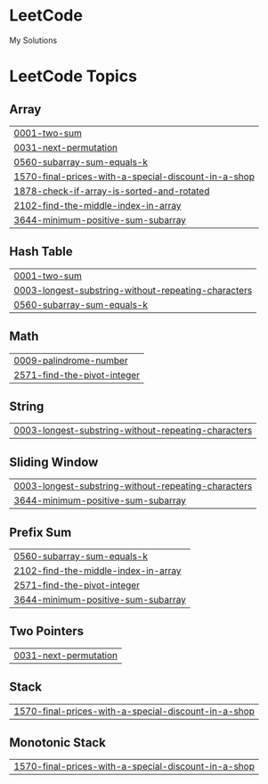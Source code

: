 # LeetCode
My Solutions

<!---LeetCode Topics Start-->
# LeetCode Topics
## Array
|  |
| ------- |
| [0001-two-sum](https://github.com/Priyanshu-073/LeetCode/tree/master/0001-two-sum) |
| [0031-next-permutation](https://github.com/Priyanshu-073/LeetCode/tree/master/0031-next-permutation) |
| [0560-subarray-sum-equals-k](https://github.com/Priyanshu-073/LeetCode/tree/master/0560-subarray-sum-equals-k) |
| [1570-final-prices-with-a-special-discount-in-a-shop](https://github.com/Priyanshu-073/LeetCode/tree/master/1570-final-prices-with-a-special-discount-in-a-shop) |
| [1878-check-if-array-is-sorted-and-rotated](https://github.com/Priyanshu-073/LeetCode/tree/master/1878-check-if-array-is-sorted-and-rotated) |
| [2102-find-the-middle-index-in-array](https://github.com/Priyanshu-073/LeetCode/tree/master/2102-find-the-middle-index-in-array) |
| [3644-minimum-positive-sum-subarray](https://github.com/Priyanshu-073/LeetCode/tree/master/3644-minimum-positive-sum-subarray) |
## Hash Table
|  |
| ------- |
| [0001-two-sum](https://github.com/Priyanshu-073/LeetCode/tree/master/0001-two-sum) |
| [0003-longest-substring-without-repeating-characters](https://github.com/Priyanshu-073/LeetCode/tree/master/0003-longest-substring-without-repeating-characters) |
| [0560-subarray-sum-equals-k](https://github.com/Priyanshu-073/LeetCode/tree/master/0560-subarray-sum-equals-k) |
## Math
|  |
| ------- |
| [0009-palindrome-number](https://github.com/Priyanshu-073/LeetCode/tree/master/0009-palindrome-number) |
| [2571-find-the-pivot-integer](https://github.com/Priyanshu-073/LeetCode/tree/master/2571-find-the-pivot-integer) |
## String
|  |
| ------- |
| [0003-longest-substring-without-repeating-characters](https://github.com/Priyanshu-073/LeetCode/tree/master/0003-longest-substring-without-repeating-characters) |
## Sliding Window
|  |
| ------- |
| [0003-longest-substring-without-repeating-characters](https://github.com/Priyanshu-073/LeetCode/tree/master/0003-longest-substring-without-repeating-characters) |
| [3644-minimum-positive-sum-subarray](https://github.com/Priyanshu-073/LeetCode/tree/master/3644-minimum-positive-sum-subarray) |
## Prefix Sum
|  |
| ------- |
| [0560-subarray-sum-equals-k](https://github.com/Priyanshu-073/LeetCode/tree/master/0560-subarray-sum-equals-k) |
| [2102-find-the-middle-index-in-array](https://github.com/Priyanshu-073/LeetCode/tree/master/2102-find-the-middle-index-in-array) |
| [2571-find-the-pivot-integer](https://github.com/Priyanshu-073/LeetCode/tree/master/2571-find-the-pivot-integer) |
| [3644-minimum-positive-sum-subarray](https://github.com/Priyanshu-073/LeetCode/tree/master/3644-minimum-positive-sum-subarray) |
## Two Pointers
|  |
| ------- |
| [0031-next-permutation](https://github.com/Priyanshu-073/LeetCode/tree/master/0031-next-permutation) |
## Stack
|  |
| ------- |
| [1570-final-prices-with-a-special-discount-in-a-shop](https://github.com/Priyanshu-073/LeetCode/tree/master/1570-final-prices-with-a-special-discount-in-a-shop) |
## Monotonic Stack
|  |
| ------- |
| [1570-final-prices-with-a-special-discount-in-a-shop](https://github.com/Priyanshu-073/LeetCode/tree/master/1570-final-prices-with-a-special-discount-in-a-shop) |
<!---LeetCode Topics End-->